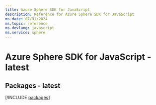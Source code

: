 ```yaml
---
title: Azure Sphere SDK for JavaScript
description: Reference for Azure Sphere SDK for JavaScript
ms.date: 07/31/2024
ms.topic: reference
ms.devlang: javascript
ms.service: sphere
---
```

# Azure Sphere SDK for JavaScript - latest
## Packages - latest
[!INCLUDE [packages](sphere-index.md)]